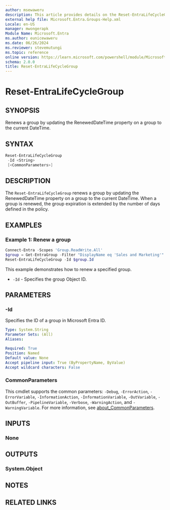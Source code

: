 ```yaml
---
author: msewaweru
description: This article provides details on the Reset-EntraLifeCycleGroup command.
external help file: Microsoft.Entra.Groups-Help.xml
Locale: en-US
manager: mwongerapk
Module Name: Microsoft.Entra
ms.author: eunicewaweru
ms.date: 06/26/2024
ms.reviewer: stevemutungi
ms.topic: reference
online version: https://learn.microsoft.com/powershell/module/Microsoft.Entra/Reset-EntraLifeCycleGroup
schema: 2.0.0
title: Reset-EntraLifeCycleGroup
---
```


# Reset-EntraLifeCycleGroup

## SYNOPSIS

Renews a group by updating the RenewedDateTime property on a group to the current DateTime.

## SYNTAX

```powershell
Reset-EntraLifeCycleGroup
 -Id <String>
 [<CommonParameters>]
```

## DESCRIPTION

The `Reset-EntraLifeCycleGroup` renews a group by updating the RenewedDateTime property on a group to the current DateTime.
When a group is renewed, the group expiration is extended by the number of days defined in the policy.

## EXAMPLES

### Example 1: Renew a group

```powershell
Connect-Entra -Scopes 'Group.ReadWrite.All'
$group = Get-EntraGroup -Filter "DisplayName eq 'Sales and Marketing'"
Reset-EntraLifeCycleGroup -Id $group.Id
```

This example demonstrates how to renew a specified group.

- `-Id` - Specifies the group Object ID.

## PARAMETERS

### -Id

Specifies the ID of a group in Microsoft Entra ID.

```yaml
Type: System.String
Parameter Sets: (All)
Aliases:

Required: True
Position: Named
Default value: None
Accept pipeline input: True (ByPropertyName, ByValue)
Accept wildcard characters: False
```

### CommonParameters

This cmdlet supports the common parameters: `-Debug`, `-ErrorAction`, `-ErrorVariable`, `-InformationAction`, `-InformationVariable`, `-OutVariable`, `-OutBuffer`, `-PipelineVariable`, `-Verbose`, `-WarningAction`, and `-WarningVariable`. For more information, see [about_CommonParameters](https://go.microsoft.com/fwlink/?LinkID=113216).

## INPUTS

### None

## OUTPUTS

### System.Object

## NOTES

## RELATED LINKS
